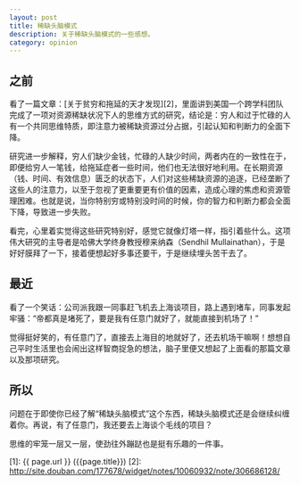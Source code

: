 ```yaml
---
layout: post
title: 稀缺头脑模式
description: 关于稀缺头脑模式的一些感想。
category: opinion
---
```


## 之前

看了一篇文章：[关于贫穷和拖延的天才发现][2]，里面讲到美国一个跨学科团队完成了一项对资源稀缺状况下人的思维方式的研究，结论是：穷人和过于忙碌的人有一个共同思维特质，即注意力被稀缺资源过分占据，引起认知和判断力的全面下降。

研究进一步解释，穷人们缺少金钱，忙碌的人缺少时间，两者内在的一致性在于，即便给穷人一笔钱，给拖延症者一些时间，他们也无法很好地利用。在长期资源（钱、时间、有效信息）匮乏的状态下，人们对这些稀缺资源的追逐，已经垄断了这些人的注意力，以至于忽视了更重要更有价值的因素，造成心理的焦虑和资源管理困难。也就是说，当你特别穷或特别没时间的时候，你的智力和判断力都会全面下降，导致进一步失败。

看完，心里着实觉得这些研究特别好，感觉它就像灯塔一样，指引着些什么。这项伟大研究的主导者是哈佛大学终身教授穆来纳森（Sendhil Mullainathan），于是好好膜拜了一下，接着便想起好多事还要干，于是继续埋头苦干去了。

## 最近

看了一个笑话：公司派我跟一同事赶飞机去上海谈项目，路上遇到堵车，同事发起牢骚：“帝都真是堵死了，要是我有任意门就好了，就能直接到机场了！”

觉得挺好笑的，有任意门了，直接去上海目的地就好了，还去机场干嘛啊！想想自己平时生活里也会闹出这样智商捉急的想法，脑子里便又想起了上面看的那篇文章以及那项研究。

## 所以

问题在于即使你已经了解“稀缺头脑模式”这个东西，稀缺头脑模式还是会继续纠缠着你。再说，有了任意门，我还要去上海谈个毛线的项目？

思维的牢笼一层又一层，使劲往外蹦跶也是挺有乐趣的一件事。



[SamirChen]: http://www.samirchen.com "SamirChen"
[1]: {{ page.url }} ({{page.title}})
[2]: http://site.douban.com/177678/widget/notes/10060932/note/306686128/
